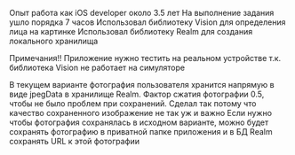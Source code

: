 Опыт работа как iOS developer около 3.5 лет 
На выполнение задания ушло порядка 7 часов
Использовал библиотеку Vision для определения лица на картинке 
Использовал библиотеку Realm для создания локального хранилища 


Примечания!! 
Приложение нужно тестить на реальном устройстве т.к. библиотека Vision не работает на симуляторе

В текущем варианте фотография пользователя хранится напрямую в виде jpegData в хранилище Realm. Фактор сжатия фотографии 0.5, чтобы не было проблем при сохранений. 
Сделал так потому что качество сохраненного изображение не так уж и важно
Если нужно чтобы фотография сохранялась в исходном варианте, можно будет сохранять фотографию в приватной папке приложения и в БД Realm сохранять URL к этой фотографии
